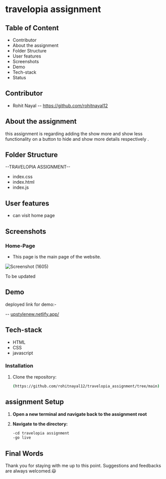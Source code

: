 # travelopia assignment
## Table of Content

- Contributor
- About the assignment
- Folder Structure
- User features
- Screenshots
- Demo
- Tech-stack
- Status

## Contributor

- Rohit Nayal -- https://github.com/rohitnayal12


## About the assignment

this assignment is regarding adding  the show more and show less functionality on a button to hide and show more details respectively . 

## Folder Structure

--TRAVELOPIA ASSIGNMENT--

- index.css
- index.html
- index.js


## User features
- can visit home page 

  

## Screenshots

### Home-Page

- This page is the main page of the website.

![Screenshot (1605)](https://github.com/rohitnayal12/travelopia_assignment/assets/119488668/169c6458-4425-4049-9ca3-aacd5d0c4a5c)










To be updated
## Demo

deployed link for demo:-

 -- [upstylenew.netlify.app/](https://upstylenew.netlify.app/)

## Tech-stack


- HTML
- CSS
- javascript





### Installation

1. Clone the repository:

   ```bash
   (https://github.com/rohitnayal12/travelopia_assignment/tree/main)

 ## assignment Setup
 
1. **Open a new terminal and navigate back to the assignment root**

2. **Navigate to the  directory:**

   ```bash
   -cd travelopia assignment
   -go live
   
## Final Words

Thank you for staying with me up to this point. Suggestions and feedbacks are always welcomed.😃
